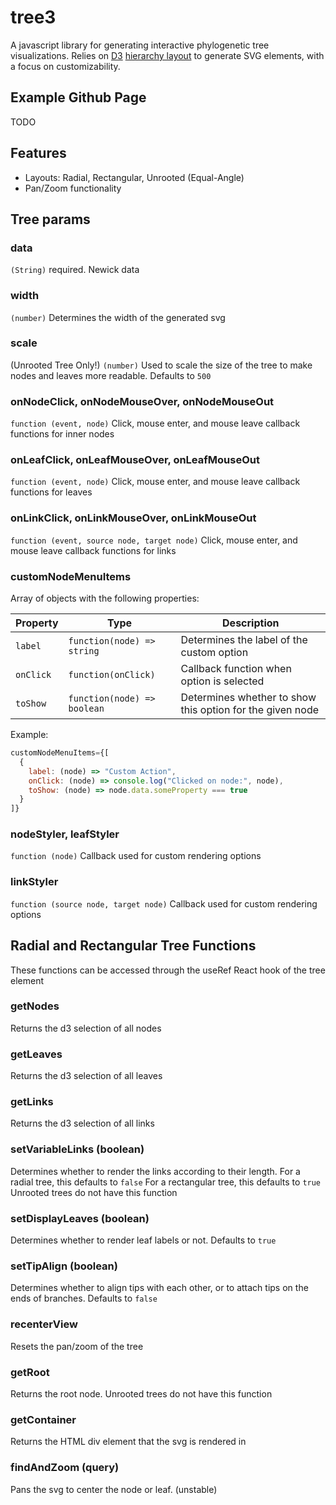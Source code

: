 # tree3
A javascript library for generating interactive phylogenetic tree visualizations. Relies on [D3](http://d3js.org) [hierarchy layout](https://github.com/d3/d3-3.x-api-reference/blob/master/Hierarchy-Layout.md) to generate SVG elements, with a focus on customizability.

## Example Github Page
TODO

## Features
* Layouts: Radial, Rectangular, Unrooted (Equal-Angle)
* Pan/Zoom functionality


## Tree params

### data 
  `(String)` required. Newick data 

### width
  `(number)` Determines the width of the generated svg

### scale 
  (Unrooted Tree Only!)
  `(number)` Used to scale the size of the tree to make nodes and leaves more readable. Defaults to ``500``

### onNodeClick, onNodeMouseOver, onNodeMouseOut
  `function (event, node)` Click, mouse enter, and mouse leave callback functions for inner nodes

### onLeafClick, onLeafMouseOver, onLeafMouseOut
  `function (event, node)` Click, mouse enter, and mouse leave callback functions for leaves

### onLinkClick, onLinkMouseOver, onLinkMouseOut
  `function (event, source node, target node)` Click, mouse enter, and mouse leave callback functions for links

### customNodeMenuItems
Array of objects with the following properties:

| Property | Type | Description |
|----------|------|-------------|
| `label` | `function(node) => string` | Determines the label of the custom option |
| `onClick` | `function(onClick)` | Callback function when option is selected |
| `toShow` | `function(node) => boolean` | Determines whether to show this option for the given node |

Example:
```javascript
customNodeMenuItems={[
  {
    label: (node) => "Custom Action",
    onClick: (node) => console.log("Clicked on node:", node),
    toShow: (node) => node.data.someProperty === true
  }
]}
```

### nodeStyler, leafStyler
  `function (node)` Callback used for custom rendering options

### linkStyler
  `function (source node, target node)` Callback used for custom rendering options

## Radial and Rectangular Tree Functions
These functions can be accessed through the useRef React hook of the tree element

### getNodes
  Returns the d3 selection of all nodes

### getLeaves
  Returns the d3 selection of all leaves

### getLinks
  Returns the d3 selection of all links

### setVariableLinks (boolean)
  Determines whether to render the links according to their length.
  For a radial tree, this defaults to ``false``
  For a rectangular tree, this defaults to ``true``
  Unrooted trees do not have this function

### setDisplayLeaves (boolean)
  Determines whether to render leaf labels or not. Defaults to ``true``

### setTipAlign (boolean)
  Determines whether to align tips with each other, or to attach tips on the ends of branches. Defaults to ``false``

### recenterView
  Resets the pan/zoom of the tree

### getRoot
  Returns the root node. 
  Unrooted trees do not have this function

### getContainer
  Returns the HTML div element that the svg is rendered in

### findAndZoom (query)
  Pans the svg to center the node or leaf. (unstable)

